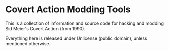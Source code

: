 Covert Action Modding Tools
=============

This is a collection of information and source code for hacking and
modding Sid Meier's Covert Action (from 1990).

Everything here is released under Unlicense (public domain), unless
mentioned otherwise.
